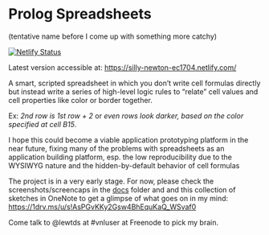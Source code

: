 # Prolog Spreadsheets

(tentative name before I come up with something more catchy)

[![Netlify Status](https://api.netlify.com/api/v1/badges/65a7cf77-eb21-43a1-80d2-1cdd39679f1a/deploy-status)](https://app.netlify.com/sites/silly-newton-ec1704/deploys)

Latest version accessible at: https://silly-newton-ec1704.netlify.com/

A smart, scripted spreadsheet in which you don’t write cell formulas directly but instead write a series of high-level
logic rules to “relate” cell values and cell properties like color or border together. 

Ex: *2nd row is 1st row + 2* or
*even rows look darker, based on the color specified at cell B15*.

I hope this could become a viable application prototyping platform in the near future, fixing many of the problems with
spreadsheets as an application building platform, esp. the low reproducibility due to the WYSIWYG nature and the 
hidden-by-default behavior of cell formulas

The project is in a very early stage. For now, please check the screenshots/screencaps in the [docs](docs/) folder and
and this collection of sketches in OneNote to get a glimpse of what goes on in my mind: https://1drv.ms/u/s!AsPGvKKy2Gsw4BhEquKaQ_WSvaf0

Come talk to @lewtds at #vnluser at Freenode to pick my brain.
